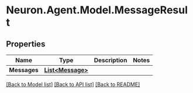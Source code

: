 # Neuron.Agent.Model.MessageResult

## Properties

Name | Type | Description | Notes
------------ | ------------- | ------------- | -------------
**Messages** | [**List&lt;Message&gt;**](Message.md) |  | 

[[Back to Model list]](../README.md#documentation-for-models) [[Back to API list]](../README.md#documentation-for-api-endpoints) [[Back to README]](../README.md)

